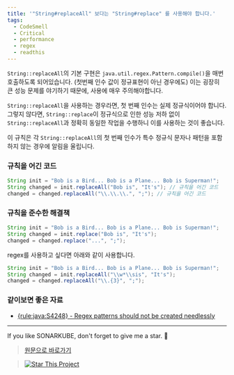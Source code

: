 ```yaml
---
title: '"String#replaceAll" 보다는 "String#replace" 를 사용해야 합니다.'
tags:
  - CodeSmell
  - Critical
  - performance
  - regex
  - readthis
---
```


`String::replaceAll`의 기본 구현은 `java.util.regex.Pattern.compile()`을 매번 호출하도록 되어있습니다. (첫번째 인수 값이 정규표현이 아닌 경우에도)
이는 굉장히 큰 성능 문제를 야기하기 때문에, 사용에 매우 주의해야합니다.

`String::replaceAll`을 사용하는 경우라면, 첫 번째 인수는 실제 정규식이어야 합니다.
그렇지 않다면, `String::replace`이 정규식으로 인한 성능 저하 없이 `String::replaceAll`과 정확히 동일한 작업을 수행하니 이를 사용하는 것이 좋습니다.

이 규칙은 각 `String::replaceAll`의 첫 번째 인수가 특수 정규식 문자나 패턴을 포함하지 않는 경우에 알림을 울립니다.

### 규칙을 어긴 코드

```java
String init = "Bob is a Bird... Bob is a Plane... Bob is Superman!";
String changed = init.replaceAll("Bob is", "It's"); // 규칙을 어긴 코드
changed = changed.replaceAll("\\.\\.\\.", ";"); // 규칙을 어긴 코드
```

### 규칙을 준수한 해결책

```java
String init = "Bob is a Bird... Bob is a Plane... Bob is Superman!";
String changed = init.replace("Bob is", "It's");
changed = changed.replace("...", ";");
```

regex를 사용하고 싶다면 아래와 같이 사용합니다.

```java
String init = "Bob is a Bird... Bob is a Plane... Bob is Superman!";
String changed = init.replaceAll("\\w*\\sis", "It's");
changed = changed.replaceAll("\\.{3}", ";");
```

### 같이보면 좋은 자료

<!-- TODO -->

- [{rule:java:S4248} - Regex patterns should not be created needlessly](https://rules.sonarsource.com/java/RSPEC-4248)

---

If you like SONARKUBE, don't forget to give me a star. :star2:

> [원문으로 바로가기](https://rules.sonarsource.com/java/RSPEC-5361)

> [![Star This Project](https://img.shields.io/github/stars/kantabile/sonarkube.svg?label=Stars&style=social)](https://github.com/kantabile/sonarkube)
